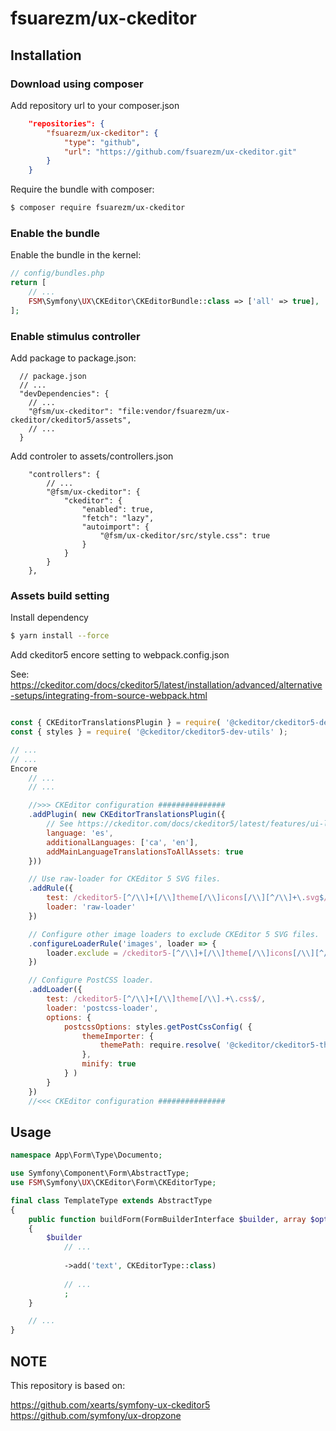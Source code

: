 # fsuarezm/ux-ckeditor

## Installation

### Download using composer
Add repository url to your composer.json
```json
    "repositories": {
        "fsuarezm/ux-ckeditor": {
            "type": "github",
            "url": "https://github.com/fsuarezm/ux-ckeditor.git"
        }
    }
```

Require the bundle with composer:
```bash
$ composer require fsuarezm/ux-ckeditor
```

### Enable the bundle

Enable the bundle in the kernel:

```php
// config/bundles.php
return [
    // ...
    FSM\Symfony\UX\CKEditor\CKEditorBundle::class => ['all' => true],
];
```

### Enable stimulus controller

Add package to package.json:

```
  // package.json
  // ...
  "devDependencies": {
    // ...
    "@fsm/ux-ckeditor": "file:vendor/fsuarezm/ux-ckeditor/ckeditor5/assets",
    // ...
  }
```

Add controler to assets/controllers.json

```
    "controllers": {
        // ...
        "@fsm/ux-ckeditor": {
            "ckeditor": {
                "enabled": true,
                "fetch": "lazy",
                "autoimport": {
                    "@fsm/ux-ckeditor/src/style.css": true
                }
            }
        }
    },

```

### Assets build setting
Install dependency
```bash
$ yarn install --force
```

Add ckeditor5 encore setting to webpack.config.json

See: https://ckeditor.com/docs/ckeditor5/latest/installation/advanced/alternative-setups/integrating-from-source-webpack.html

```javascript

const { CKEditorTranslationsPlugin } = require( '@ckeditor/ckeditor5-dev-translations' );
const { styles } = require( '@ckeditor/ckeditor5-dev-utils' );

// ...
// ...
Encore
    // ...
    // ...

    //>>> CKEditor configuration ###############
    .addPlugin( new CKEditorTranslationsPlugin({
        // See https://ckeditor.com/docs/ckeditor5/latest/features/ui-language.html
        language: 'es',
        additionalLanguages: ['ca', 'en'],
        addMainLanguageTranslationsToAllAssets: true
    }))

    // Use raw-loader for CKEditor 5 SVG files.
    .addRule({
        test: /ckeditor5-[^/\\]+[/\\]theme[/\\]icons[/\\][^/\\]+\.svg$/,
        loader: 'raw-loader'
    })

    // Configure other image loaders to exclude CKEditor 5 SVG files.
    .configureLoaderRule('images', loader => {
        loader.exclude = /ckeditor5-[^/\\]+[/\\]theme[/\\]icons[/\\][^/\\]+\.svg$/;
    })

    // Configure PostCSS loader.
    .addLoader({
        test: /ckeditor5-[^/\\]+[/\\]theme[/\\].+\.css$/,
        loader: 'postcss-loader',
        options: {
            postcssOptions: styles.getPostCssConfig( {
                themeImporter: {
                    themePath: require.resolve( '@ckeditor/ckeditor5-theme-lark' )
                },
                minify: true
            } )
        }
    })
    //<<< CKEditor configuration ###############

```

## Usage

```php
namespace App\Form\Type\Documento;

use Symfony\Component\Form\AbstractType;
use FSM\Symfony\UX\CKEditor\Form\CKEditorType;

final class TemplateType extends AbstractType
{
    public function buildForm(FormBuilderInterface $builder, array $options)
    {
        $builder
            // ...
            
            ->add('text', CKEditorType::class)
            
            // ...
            ;
    }

    // ...
}
```

## NOTE

This repository is based on:

https://github.com/xearts/symfony-ux-ckeditor5
https://github.com/symfony/ux-dropzone

